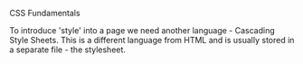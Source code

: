 CSS Fundamentals

To introduce 'style' into a page we need another language - Cascading Style Sheets. This is a different language from HTML and is usually stored in a separate file - the stylesheet.